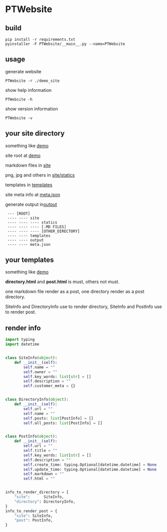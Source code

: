 # PTWebsite

## build

```shell
pip install -r requirements.txt
pyinstaller -F PTWebsite/__main__.py --name=PTWebsite
```

## usage

generate website

```shell
PTWebsite -r ./demo_site
```

show help information

```shell
PTWebsite -h
```

show version information

```shell
PTWebsite -v
```

## your site directory

something like [demo](./demo)

site root at [demo](./demo)

markdown files in [site](./demo/site)

png, jpg and others in [site/statics](./demo/site/statics)

templates in [templates](./demo/templates)

site meta info at [meta.json](./demo/meta.json)

generate output in[output](./demo/output)

```
 --- [ROOT]
 ---- ---- site
 ---- ---- ---- statics
 ---- ---- ---- [.MD FILES]
 ---- ---- ---- [OTHER_DIRECTORY]
 ---- ---- templates
 ---- ---- output
 ---- ---- meta.json
```

## your templates

something like [demo](./demo/templates)

**directory.html** and **post.html** is must, others not must.

one markdown file render as a post, one directory render as a post directory.

SiteInfo and DirectoryInfo use to render directory, SiteInfo and PostInfo use to render post.

## render info

```python
import typing
import datetime


class SiteInfo(object):
    def __init__(self):
        self.name = ""
        self.owner = ""
        self.key_words: list[str] = []
        self.description = ""
        self.customer_meta = {}


class DirectoryInfo(object):
    def __init__(self):
        self.url = ""
        self.name = ""
        self.posts: list[PostInfo] = []
        self.all_posts: list[PostInfo] = []


class PostInfo(object):
    def __init__(self):
        self.url = ""
        self.title = ""
        self.key_words: list[str] = []
        self.description = ""
        self.create_time: typing.Optional[datetime.datetime] = None
        self.update_time: typing.Optional[datetime.datetime] = None
        self.markdown = ""
        self.html = ""


info_to_render_directory = {
    "site":      SiteInfo,
    "directory": DirectoryInfo,
}
info_to_render_post = {
    "site": SiteInfo,
    "post": PostInfo,
}
```